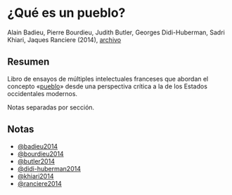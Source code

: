# ¿Qué es un pueblo?

Alain Badieu, Pierre Bourdieu, Judith Butler, Georges Didi-Huberman, Sadri Khiari, Jaques Ranciere (2014), [archivo](file:~/Library/Mobile%20Documents/com~apple~CloudDocs/Documentos/librero/badieu&al.pdf)

## Resumen

Libro de ensayos de múltiples intelectuales franceses que abordan el concepto «[pueblo](pueblo.md)» desde una perspectiva crítica a la de los Estados occidentales modernos.

Notas separadas por sección.

## Notas

* [@badieu2014](@badieu2014.md)
* [@bourdieu2014](@bourdieu2014.md)
* [@butler2014](@butler2014.md)
* [@didi-huberman2014](@didi-huberman2014.md)
* [@khiari2014](@khiari2014.md)
* [@ranciere2014](@ranciere2014.md)
